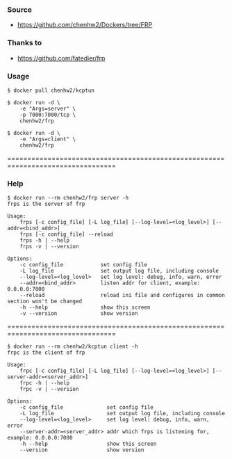 ### Source
- https://github.com/chenhw2/Dockers/tree/FRP
  
### Thanks to
- https://github.com/fatedier/frp
  
### Usage
```
$ docker pull chenhw2/kcptun

$ docker run -d \
    -e "Args=server" \
    -p 7000:7000/tcp \
    chenhw2/frp

$ docker run -d \
    -e "Args=client" \
    chenhw2/frp
```
=================================================================================
### Help
```
$ docker run --rm chenhw2/frp server -h
frps is the server of frp

Usage: 
    frps [-c config_file] [-L log_file] [--log-level=<log_level>] [--addr=<bind_addr>]
    frps [-c config_file] --reload
    frps -h | --help
    frps -v | --version

Options:
    -c config_file            set config file
    -L log_file               set output log file, including console
    --log-level=<log_level>   set log level: debug, info, warn, error
    --addr=<bind_addr>        listen addr for client, example: 0.0.0.0:7000
    --reload                  reload ini file and configures in common section won't be changed
    -h --help                 show this screen
    -v --version              show version
```
=================================================================================
```
$ docker run --rm chenhw2/kcptun client -h
frpc is the client of frp

Usage: 
    frpc [-c config_file] [-L log_file] [--log-level=<log_level>] [--server-addr=<server_addr>]
    frpc -h | --help
    frpc -v | --version

Options:
    -c config_file              set config file
    -L log_file                 set output log file, including console
    --log-level=<log_level>     set log level: debug, info, warn, error
    --server-addr=<server_addr> addr which frps is listening for, example: 0.0.0.0:7000
    -h --help                   show this screen
    --version                   show version
```

